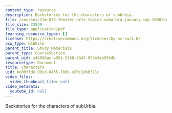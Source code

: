 ```yaml
---
content_type: resource
description: Backstories for the characters of subUrbia.
file: /courses/21m-873-theater-arts-topics-suburbia-january-iap-2008/be09ffde99cd04351bbbc80c1dbb321c_characters.pdf
file_size: 23549
file_type: application/pdf
learning_resource_types: []
license: https://creativecommons.org/licenses/by-nc-sa/4.0/
ocw_type: OCWFile
parent_title: Study Materials
parent_type: CourseSection
parent_uid: c46098ac-a951-5368-8847-957e3eb956db
resourcetype: Document
title: Characters
uid: be09ffde-99cd-0435-1bbb-c80c1dbb321c
video_files:
  video_thumbnail_file: null
video_metadata:
  youtube_id: null
---
```

Backstories for the characters of subUrbia.